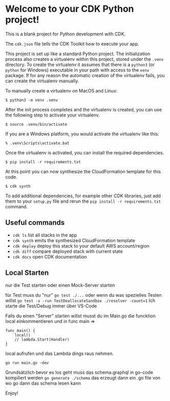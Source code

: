 
# Welcome to your CDK Python project!

This is a blank project for Python development with CDK.

The `cdk.json` file tells the CDK Toolkit how to execute your app.

This project is set up like a standard Python project.  The initialization
process also creates a virtualenv within this project, stored under the `.venv`
directory.  To create the virtualenv it assumes that there is a `python3`
(or `python` for Windows) executable in your path with access to the `venv`
package. If for any reason the automatic creation of the virtualenv fails,
you can create the virtualenv manually.

To manually create a virtualenv on MacOS and Linux:

```
$ python3 -m venv .venv
```

After the init process completes and the virtualenv is created, you can use the following
step to activate your virtualenv.

```
$ source .venv/bin/activate
```

If you are a Windows platform, you would activate the virtualenv like this:

```
% .venv\Scripts\activate.bat
```

Once the virtualenv is activated, you can install the required dependencies.

```
$ pip install -r requirements.txt
```

At this point you can now synthesize the CloudFormation template for this code.

```
$ cdk synth
```

To add additional dependencies, for example other CDK libraries, just add
them to your `setup.py` file and rerun the `pip install -r requirements.txt`
command.

## Useful commands

 * `cdk ls`          list all stacks in the app
 * `cdk synth`       emits the synthesized CloudFormation template
 * `cdk deploy`      deploy this stack to your default AWS account/region
 * `cdk diff`        compare deployed stack with current state
 * `cdk docs`        open CDK documentation

## Local Starten

nur die Test starten oder einen Mock-Server starten

für Test muss du "nur"
`go test ./...` oder wenn du was spezielles Testen willst `go test -v -run TestDeallocateSandbox ./resolver -count=1`
Ich starte die Test/Debug immer über VS-Code

Falls du einen "Server" starten willst musst du im Main.go die funcktion local einkommentieren und in func main =>

```
func main() {
    local()
    // lambda.Start(Handler)
}
```

local aufrufen und das Lambda dings raus nehmen.

`go run main.go -dev`

Grundsätzlich bevor es los geht muss das schema.graphql in go-code kompiliert werden `go generate ./schema` das erzeugt dann ein .go file von wo go dann das schema lesen kann

Enjoy!

